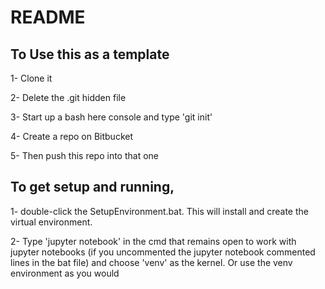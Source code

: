 # README #

## To Use this as a template

1- Clone it

2- Delete the .git hidden file

3- Start up a bash here console and type 'git init'

4- Create a repo on Bitbucket

5- Then push this repo into that one

## To get setup and running, 

1- double-click the SetupEnvironment.bat. This will install and create the virtual environment.

2- Type 'jupyter notebook' in the cmd that remains open to work with jupyter notebooks (if you uncommented the jupyter notebook commented lines in the bat file) and choose 'venv' as the kernel. Or use the venv environment as you would